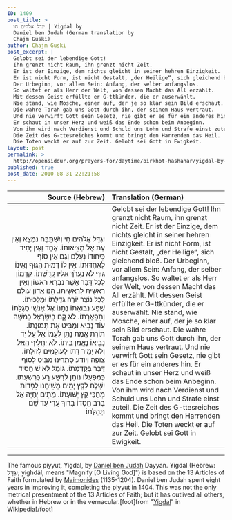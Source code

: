 ```yaml
---
ID: 1409
post_title: >
  יגדל אלהים חי | Yigdal by
  Daniel ben Judah (German translation by
  Chajm Guski)
author: Chajm Guski
post_excerpt: |
  Gelobt sei der lebendige Gott!
  Ihn grenzt nicht Raum, ihn grenzt nicht Zeit.
  Er ist der Einzige, dem nichts gleicht in seiner hehren Einzigkeit.
  Er ist nicht Form, ist nicht Gestalt, „der Heilige“, sich gleichend bloß.
  Der Urbeginn, vor allem Sein: Anfang, der selber anfangslos.
  So waltet er als Herr der Welt, von dessen Macht das All erzählt.
  Mit dessen Geist erfüllte er G-ttkünder, die er auserwählt.
  Nie stand, wie Mosche, einer auf, der je so klar sein Bild erschaut.
  Die wahre Torah gab uns Gott durch ihn, der seinem Haus vertraut.
  Und nie verwirft Gott sein Gesetz, nie gibt er es für ein anderes hin.
  Er schaut in unser Herz und weiß das Ende schon beim Anbeginn.
  Von ihm wird nach Verdienst und Schuld uns Lohn und Strafe einst zuteil.
  Die Zeit des G-ttesreiches kommt und bringt den Harrenden das Heil.
  Die Toten weckt er auf zur Zeit. Gelobt sei Gott in Ewigkeit.
layout: post
permalink: >
  http://opensiddur.org/prayers-for/daytime/birkhot-hashahar/yigdal-by-daniel-ben-judah-translation-by-chajm-guski/
published: true
post_date: 2010-08-31 22:21:58
---
```

<table style="margin-left: auto;margin-right: auto;" class="draggable">
<thead><tr><th id="x" style="text-align: right;">Source (Hebrew)</th><th style="text-align: left;">Translation (German)</th></tr></thead>
<tbody>
<tr>
<td width="46%">
<div style="text-align: right;" class="liturgy"><span lang="he">
יִגְדַּל אֱלֹהִים חַי 
וְיִשְׁתַּבַּח נִמְצָא וְאֵין עֵת אֶל מְצִיאוּתוֹ.‏
אֶחָד וְאֵין יָחִיד כְּיִחוּדוֹ נֶעְלָם וְגַם אֵין סוֹף לְאַחְדּוּתוֹ.‏
אֵין לוֹ דְמוּת הַגּוּף וְאֵינוֹ גּוּף לֹא נַעֲרֹךְ אֵלָיו קְדֻשָּׁתוֹ.‏
קַדְמוֹן לְכָל דָּבָר אֲשֶׁר נִבְרָא רִאשׁוֹן וְאֵין רֵאשִׁית לְרֵאשִׁיתוֹ.‏
הִנּוֹ אֲדוֹן עוֹלָם לְכָל נוֹצָר יוֹרֶה גְּדֻלָּתוֹ וּמַלְכוּתוֹ.‏
שֶׁפַע נְבוּאָתוֹ נְתָנוֹ אֶל אַנְשֵׁי סְגֻלָּתוֹ וְתִפְאַרְתּוֹ.‏
לֹא קָם בְּיִשְׂרָאֵל כְּמֹשֶׁה עוֹד נָבִיא וּמַבִּיט אֶת תְּמוּנָתוֹ.‏
תּוֹרַת אֱמֶת נָתַן לְעַמּוֹ אֵל עַל יַד נְבִיאוֹ נֶאֱמַן בֵּיתוֹ.‏
לֹא יַחֲלִיף הָאֵל וְלֹא יָמִיר דָּתוֹ לְעוֹלָמִים לְזוּלָתוֹ.‏
צוֹפֶה וְיוֹדֵעַ סְתָרֵינוּ מַבִּיט לְסוֹף דָּבָר בְּקַדְמָתוֹ.‏
גּוֹמֵל לְאִישׁ חָסִיד כְּמִפְעָלוֹ נוֹתֵן לְרָשָׁע רָע כְּרִשְׁעָתוֹ.‏
יִשְׁלַח לְקֵץ יָמִים מְשִׁיחֵנוּ לִפְדּוֹת מְחַכֵּי קֵץ יְשׁוּעָתוֹ.‏
מֵתִים יְחַיֶּה אֵל בְּרֹב חַסְדּוֹ בָּרוּךְ עֲדֵי עַד שֵׁם תְּהִלָּתוֹ׃
</span></div></td>
 
<td style="vertical-align:top;" width="53%"><div class="english">
Gelobt sei der lebendige Gott! 
Ihn grenzt nicht Raum, ihn grenzt nicht Zeit. 
Er ist der Einzige, dem nichts gleicht in seiner hehren Einzigkeit. 
Er ist nicht Form, ist nicht Gestalt, „der Heilige“, sich gleichend bloß. 
Der Urbeginn, vor allem Sein: Anfang, der selber anfangslos. 
So waltet er als Herr der Welt, von dessen Macht das All erzählt. 
Mit dessen Geist erfüllte er G-ttkünder, die er auserwählt. 
Nie stand, wie Mosche, einer auf, der je so klar sein Bild erschaut. 
Die wahre Torah gab uns Gott durch ihn, der seinem Haus vertraut. 
Und nie verwirft Gott sein Gesetz, nie gibt er es für ein anderes hin. 
Er schaut in unser Herz und weiß das Ende schon beim Anbeginn. 
Von ihm wird nach Verdienst und Schuld uns Lohn und Strafe einst zuteil. 
Die Zeit des G-ttesreiches kommt und bringt den Harrenden das Heil. 
Die Toten weckt er auf zur Zeit. Gelobt sei Gott in Ewigkeit.
</div>
</td></tr>
</tbody></table>

<hr />

The famous piyyut, Yigdal, by <a href="http://en.wikipedia.org/wiki/Daniel_ben_Judah">Daniel ben Judah</a> Dayyan. Yigdal (Hebrew: יִגְדָּל‎; yighdāl, means "Magnify [O Living God]") is based on the 13 Articles of Faith formulated by <a href="http://en.wikipedia.org/wiki/Maimonides">Maimonides</a> (1135-1204). Daniel ben Judah spent eight years in improving it, completing the piyyut in 1404.  This was not the only metrical presentment of the 13 Articles of Faith; but it has outlived all others, whether in Hebrew or in the vernacular.[foot]from "<a href="http://en.wikipedia.org/wiki/Yigdal">Yigdal</a>" in Wikipedia[/foot]